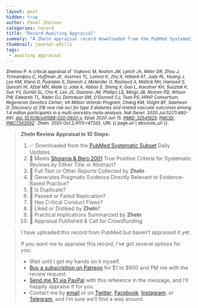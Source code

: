 ```yaml
---
layout: post
hidden: true
author: Pavel Zhelnov
categories: record
title: "Record Awaiting Appraisal"
summary: "A Zheln appraisal record downloaded from the PubMed Systematic Subset daily updates."
thumbnail: journal-whills
tags:
 - awaiting appraisal
---
```


<small id="citation">Zhelnov P. A critical appraisal of _‘Vujkovic M, Keaton JM, Lynch JA, Miller DR, Zhou J, Tcheandjieu C, Huffman JE, Assimes TL, Lorenz K, Zhu X, Hilliard AT, Judy RL, Huang J, Lee KM, Klarin D, Pyarajan S, Danesh J, Melander O, Rasheed A, Mallick NH, Hameed S, Qureshi IH, Afzal MN, Malik U, Jalal A, Abbas S, Sheng X, Gao L, Kaestner KH, Susztak K, Sun YV, DuVall SL, Cho K, Lee JS, Gaziano JM, Phillips LS, Meigs JB, Reaven PD, Wilson PW, Edwards TL, Rader DJ, Damrauer SM, O'Donnell CJ, Tsao PS; HPAP Consortium; Regeneron Genetics Center; VA Million Veteran Program, Chang KM, Voight BF, Saleheen D. Discovery of 318 new risk loci for type 2 diabetes and related vascular outcomes among 1.4 million participants in a multi-ancestry meta-analysis. Nat Genet. 2020 Jul;52(7):680-691. [doi: 10.1038/s41588-020-0637-y](https://doi.org/10.1038/s41588-020-0637-y). Epub 2020 Jun 15. [PMID: 32541925](https://pubmed.gov/32541925); [PMCID: PMC7343592](https://ncbi.nlm.nih.gov/pmc/PMC7343592)’._ Zheln. 2020 Oct 2;41(1):r472d2. URI: {{ page.url | absolute_url }}.</small>

> **Zheln Review Appraisal in 10 Steps:**
>
> 1. ✅ Downloaded from the [PubMed Systematic Subset](https://github.com/p1m-ortho/qs-global-ortho-search-queries/blob/global-sr-query/README.md) Daily Updates
> 2. 🔄 Meets [Shojania & Bero 2001](https://www.researchgate.net/publication/11820967_Taking_Advantage_of_the_Explosion_of_Systematic_Reviews_An_Efficient_MEDLINE_Search_Strategy) True Positive Criteria for Systematic Reviews by Either Title or Abstract?
> 3. 🔄 Full Text or Other Reports Collected by **Zheln**
> 4. 🔄 Generates Pragmatic Evidence Directly Relevant to Evidence-Based Practice?
> 5. 🔄 Is Duplicate?
> 6. 🔄 Passed or Failed Replication?
> 7. 🔄 Has Critical Conduct Flaws?
> 8. 🔄 Liked or Disliked by **Zheln**?
> 9. 🔄 Practical Implications Summarized by **Zheln**
> 10. 🔄 Appraisal Published & Call for Crowdfunding

> I have uploaded this record from PubMed but haven’t appraised it yet.
>
> If you want me to appraise this record, I’ve got several options for you:
> * Wait until I get my hands on it myself.
> * [Buy a subscription on Patreon](https://patreon.com/zheln) for $1 to $600 and PM me with the review request.
> * [Send me $1 via PayPal](https://paypal.me/pjelnov) with this reference in the message, and I’ll happily appraise it for you.
> * Contact me by [email](mailto:pavel@zheln.com) or on [Twitter](https://twitter.com/drzhelnov), [Facebook](https://facebook.com/drzhelnov), [Instagram](https://instagram.com/igzheln), or [Telegram](https://t.me/drzhelnov), and I’m sure we’ll find a way around.
